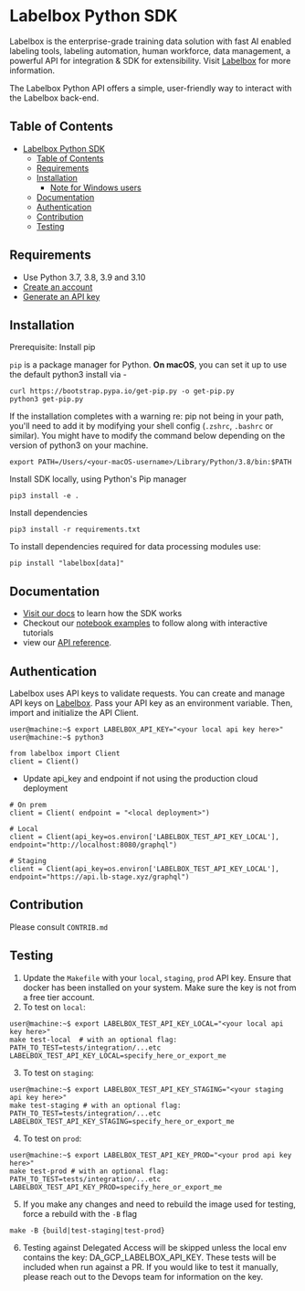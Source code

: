 # Labelbox Python SDK

Labelbox is the enterprise-grade training data solution with fast AI enabled labeling tools, labeling automation, human workforce, data management, a powerful API for integration & SDK for extensibility. Visit [Labelbox](http://labelbox.com/) for more information.

The Labelbox Python API offers a simple, user-friendly way to interact with the Labelbox back-end.

## Table of Contents

- [Labelbox Python SDK](#labelbox-python-sdk)
  - [Table of Contents](#table-of-contents)
  - [Requirements](#requirements)
  - [Installation](#installation)
    - [Note for Windows users](#note-for-windows-users)
  - [Documentation](#documentation)
  - [Authentication](#authentication)
  - [Contribution](#contribution)
  - [Testing](#testing)

## Requirements

- Use Python 3.7, 3.8, 3.9 and 3.10
- [Create an account](http://app.labelbox.com/)
- [Generate an API key](https://docs.labelbox.com/docs/create-an-api-key)

## Installation

Prerequisite: Install pip

`pip` is a package manager for Python. **On macOS**, you can set it up to use the default python3 install via -

```
curl https://bootstrap.pypa.io/get-pip.py -o get-pip.py
python3 get-pip.py
```

If the installation completes with a warning re: pip not being in your path, you'll need to add it by modifying your shell config (`.zshrc`, `.bashrc` or similar). You might have to modify the command below depending on the version of python3 on your machine.

```
export PATH=/Users/<your-macOS-username>/Library/Python/3.8/bin:$PATH
```

Install SDK locally, using Python's Pip manager

```
pip3 install -e .
```

Install dependencies

```
pip3 install -r requirements.txt
```

To install dependencies required for data processing modules use:

```
pip install "labelbox[data]"
```

## Documentation

- [Visit our docs](https://docs.labelbox.com/reference) to learn how the SDK works
- Checkout our [notebook examples](examples/) to follow along with interactive tutorials
- view our [API reference](https://labelbox-python.readthedocs.io/en/latest/index.html).

## Authentication

Labelbox uses API keys to validate requests. You can create and manage API keys on [Labelbox](https://app.labelbox.com/account/api-keys). Pass your API key as an environment variable. Then, import and initialize the API Client.

```
user@machine:~$ export LABELBOX_API_KEY="<your local api key here>"
user@machine:~$ python3

from labelbox import Client
client = Client()
```

- Update api_key and endpoint if not using the production cloud deployment

```
# On prem
client = Client( endpoint = "<local deployment>")

# Local
client = Client(api_key=os.environ['LABELBOX_TEST_API_KEY_LOCAL'], endpoint="http://localhost:8080/graphql")

# Staging
client = Client(api_key=os.environ['LABELBOX_TEST_API_KEY_LOCAL'], endpoint="https://api.lb-stage.xyz/graphql")
```

## Contribution

Please consult `CONTRIB.md`

## Testing

1. Update the `Makefile` with your `local`, `staging`, `prod` API key. Ensure that docker has been installed on your system. Make sure the key is not from a free tier account.
2. To test on `local`:

```
user@machine:~$ export LABELBOX_TEST_API_KEY_LOCAL="<your local api key here>"
make test-local  # with an optional flag: PATH_TO_TEST=tests/integration/...etc LABELBOX_TEST_API_KEY_LOCAL=specify_here_or_export_me
```

3. To test on `staging`:

```
user@machine:~$ export LABELBOX_TEST_API_KEY_STAGING="<your staging api key here>"
make test-staging # with an optional flag: PATH_TO_TEST=tests/integration/...etc LABELBOX_TEST_API_KEY_STAGING=specify_here_or_export_me
```

4. To test on `prod`:

```
user@machine:~$ export LABELBOX_TEST_API_KEY_PROD="<your prod api key here>"
make test-prod # with an optional flag: PATH_TO_TEST=tests/integration/...etc LABELBOX_TEST_API_KEY_PROD=specify_here_or_export_me
```

5. If you make any changes and need to rebuild the image used for testing, force a rebuild with the `-B` flag

```
make -B {build|test-staging|test-prod}
```

6. Testing against Delegated Access will be skipped unless the local env contains the key:
DA_GCP_LABELBOX_API_KEY. These tests will be included when run against a PR. If you would like to test it manually, please reach out to the Devops team for information on the key.
